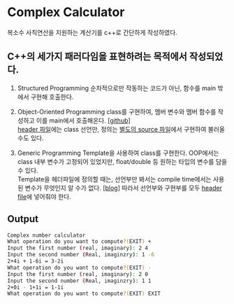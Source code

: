 # Complex Calculator
복소수 사칙연산을 지원하는 계산기를 c++로 간단하게 작성하였다.

## C++의 세가지 패러다임을 표현하려는 목적에서 작성되었다.
1. Structured Programming
순차적으로만 작동하는 코드가 아닌, 함수를 main 밖에서 구현해 호출한다.
   
3. Object-Oriented Programming
class를 구현하여, 멤버 변수와 멤버 함수를 작성하고 이를 main에서 호출해온다. [[github]](https://github.com/baejaeho18/code/blob/8b30340d71af0609e32312eed8ef36909fd7dd89/0-Education/oodp/complex_calculator/complex_calculator.cpp) <br>
[header 파일](https://github.com/baejaeho18/code/blob/a61bca4b70337f9f2b90e047ef2b1248920b4e53/0-Education/oodp/complex_calculator/complex_number_oop.h)에는 class 선언만,
정의는 [별도의 source 파일](https://github.com/baejaeho18/code/blob/a61bca4b70337f9f2b90e047ef2b1248920b4e53/0-Education/oodp/complex_calculator/complex_number_oop.cpp)에서 구현하여 불러올 수도 있다.

5. Generic Programming
Template을 사용하여 class를 구현한다. OOP에서는 class 내부 변수가 고정되어 있었지만, float/double 등 원하는 타입의 변수를 담을 수 있다. <br>
Template을 헤더파일에 정의할 때는, 선언부만 봐서는 compile time에서는 사용된 변수가 무엇인지 알 수가 없다. [[blog]](https://hwan-shell.tistory.com/253)
따라서 선언부와 구현부를 모두 [header file](https://github.com/baejaeho18/code/blob/fdfdc4a0877b19077fe5ca0a8bfe9d52ec4f1f25/0-Education/oodp/complex_calculator/complex_number_generic.h)에 넣어줘야 한다. 

## Output
```bash
Complex number calculator
What operation do you want to compute?(EXIT) +
Input the first number (real, imaginary): 2 4
Input the second number (Real, imaginzry): 1 -6
2+4i + 1-6i = 3-2i
What operation do you want to compute?(EXIT) -
Input the first number (real, imaginary): 2 0
Input the second number (Real, imaginzry): 1 1
2+0i - 1+1i = 1-1i
What operation do you want to compute?(EXIT) EXIT
```
